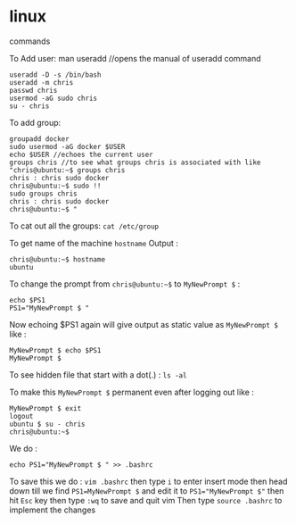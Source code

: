 # linux
commands

To Add user: man useradd //opens the manual of useradd command
```
useradd -D -s /bin/bash
useradd -m chris
passwd chris
usermod -aG sudo chris
su - chris
```

To add group:
```
groupadd docker
sudo usermod -aG docker $USER
echo $USER //echoes the current user
groups chris //to see what groups chris is associated with like
"chris@ubuntu:~$ groups chris
chris : chris sudo docker
chris@ubuntu:~$ sudo !!
sudo groups chris
chris : chris sudo docker
chris@ubuntu:~$ "
```

To cat out all the groups:  ```cat /etc/group```

To get name of the machine ```hostname``` 
Output : 
```
chris@ubuntu:~$ hostname
ubuntu
```

To change the prompt from ```chris@ubuntu:~$``` to ```MyNewPrompt $``` :
```
echo $PS1
PS1="MyNewPrompt $ "
```
Now echoing $PS1 again will give output as static value as ```MyNewPrompt $```
like :
```
MyNewPrompt $ echo $PS1
MyNewPrompt $
```

To see hidden file that start with a dot(.) : ```ls -al```

To make this ```MyNewPrompt $``` permanent even after logging out like :
```
MyNewPrompt $ exit
logout
ubuntu $ su - chris
chris@ubuntu:~$
```
We do :
```
echo PS1="MyNewPrompt $ " >> .bashrc
```
To save this we do : ```vim .bashrc``` then type ```i``` to enter insert mode then head down till we find ```PS1=MyNewPrompt $``` and edit it to ```PS1="MyNewPrompt $"``` then hit ```Esc``` key then type ```:wq``` to save and quit vim
Then type ```source .bashrc``` to implement the changes


